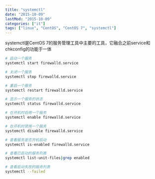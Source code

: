 ```yaml
---
title: "systemctl"
date: "2015-10-09"
lastMod: "2015-10-09"
categories: ["it"]
tags: ["linux", "CentOS", "CentOS 7", "systemctl"]
---
```


systemctl是CentOS 7的服务管理工具中主要的工具，它融合之前service和chkconfig的功能于一体

```bash
# 启动一个服务
systemctl start firewalld.service

# 关闭一个服务
systemctl stop firewalld.service

# 重启一个服务
systemctl restart firewalld.service

# 显示一个服务的状态
systemctl status firewalld.service

# 在开机时启用一个服务
systemctl enable firewalld.service

# 在开机时禁用一个服务
systemctl disable firewalld.service

# 查看服务是否开机启动
systemctl is-enabled firewalld.service

# 查看已启动的服务列表
systemctl list-unit-files|grep enabled

# 查看启动失败的服务列表
systemctl --failed
```